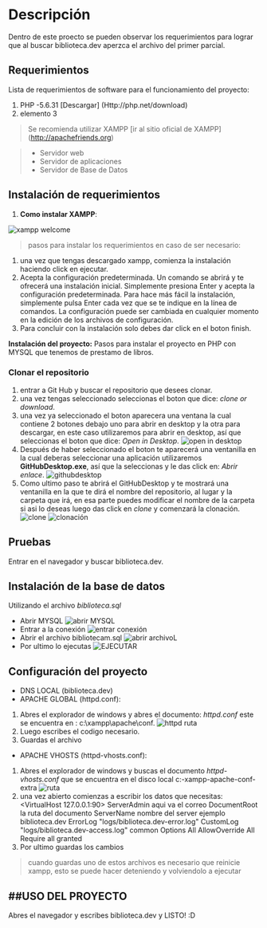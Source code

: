 # Descripción
 Dentro de este proecto se pueden observar los requerimientos para lograr que al buscar biblioteca.dev aperzca el archivo del primer parcial.

 ## Requerimientos 
 Lista de requerimientos de software para el funcionamiento del proyecto:

 
1. PHP -5.6.31 [Descargar] 
  (Http://php.net/download)
3. elemento 3
> Se recomienda utilizar XAMPP [ir al sitio oficial de XAMPP]
  (http://apachefriends.org)

>+ Servidor web 
>+ Servidor de aplicaciones 
>+ Servidor de Base de Datos

## Instalación de requerimientos 

1. **Como instalar XAMPP**:

![xampp welcome](local/xampp.png)
>pasos para instalar los requerimientos en caso de ser necesario:
1. una vez que tengas descargado xampp, comienza la instalación haciendo click en ejecutar.
2. Acepta la configuración predeterminada. Un comando se abrirá y te ofrecerá una instalación inicial. Simplemente presiona Enter y acepta la configuración predeterminada. Para hace más fácil la instalación, simplemente pulsa Enter cada vez que se te indique en la línea de comandos. La configuración puede ser cambiada en cualquier momento en la edición de los archivos de configuración. 
3. Para concluir con la instalación solo debes dar click en el boton finish.


**Instalación del proyecto:** 
 Pasos para instalar el proyecto en PHP con MYSQL que tenemos de prestamo de libros.
 ### Clonar el repositorio 
 1. entrar a Git Hub y buscar el repositorio que desees clonar.
 2. una vez tengas seleccionado seleccionas el boton que dice: *clone or download*.  
 3. una vez ya seleccionado el boton aparecera una ventana la cual contiene 2 botones debajo uno para abrir en desktop y la otra para descargar, en este caso utilizaremos para abrir en desktop, así que seleccionas el boton que dice: *Open in Desktop*.
![open in desktop](local\1.png) 
 4. Después de haber seleccionado el boton te aparecerá una ventanilla en la cual deberas seleccionar una aplicación utilizaremos **GitHubDesktop.exe**, así que la seleccionas y le das click en: *Abrir enlace*. ![githubdesktop](local\2.png)
 5. Como ultimo paso te abrirá el GitHubDesktop y te mostrará una ventanilla en la que te dirá el nombre del repositorio, al lugar y  la carpeta que irá, en esa parte puedes modificar el nombre de la carpeta si asi lo deseas luego das click en *clone* y comenzará la clonación.
 ![clone](local\3.png)
 ![clonación](local\4.png)
 
 ## Pruebas
 
 Entrar en el navegador y buscar biblioteca.dev.
 

 ## Instalación de la base de datos
 Utilizando el archivo 
 *biblioteca.sql*
 -  Abrir MYSQL 
  ![abrir MYSQL](local\11.png)
 -  Entrar a la conexión 
  ![entrar conexión](local\22.png)
 -  Abrir el archivo bibliotecam.sql 
  ![abrir archivoL](local\33.png)
 -  Por ultimo lo ejecutas 
  ![EJECUTAR](local\44.png)

  **Configuración del proyecto**
  - 
  + DNS LOCAL (biblioteca.dev)
  + APACHE GLOBAL (httpd.conf):
  1. Abres el explorador de windows y abres el documento: *httpd.conf* este se encuentra en : c:\xampp\apache\conf.
  ![httpd ruta](local\rutA.png)
  2. Luego escribes el codigo necesario.
  3. Guardas el archivo

  + APACHE VHOSTS (httpd-vhosts.conf):
   1. Abres el explorador de windows y buscas el documento *httpd-vhosts.conf* que se encuentra en el disco local c:-xampp-apache-conf-extra ![ruta](local\vhosts.png)
   2. una vez abierto comienzas a escribir los datos que necesitas: 
   <VirtualHost 127.0.0.1:90>
    ServerAdmin aqui va el correo
    DocumentRoot la ruta del documento
    ServerName  nombre del server ejemplo biblioteca.dev
    ErrorLog "logs/biblioteca.dev-error.log"
    CustomLog "logs/biblioteca.dev-access.log" common
    <Directory />
      Options All
      AllowOverride All 
      Require all granted
    </Directory>
    </VirtualHost>
   3. Por ultimo guardas los cambios
        
> cuando guardas uno de estos archivos es necesario que reinicie xampp, esto se puede hacer deteniendo y volviendolo a ejecutar
    

##USO DEL PROYECTO 
- 
Abres el navegador y escribes biblioteca.dev y LISTO! :D